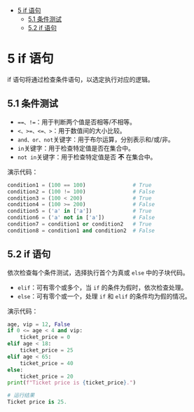 - [5 if 语句](#5-if-语句)
  - [5.1 条件测试](#51-条件测试)
  - [5.2 if 语句](#52-if-语句)
# 5 if 语句
if 语句将通过检查条件语句，以选定执行对应的逻辑。
## 5.1 条件测试
- `==、!=`：用于判断两个值是否相等/不相等。
- `<、>=、<=、>`：用于数值间的大小比较。
- `and、or、not`关键字：用于布尔运算，分别表示和/或/非。
- `in`关键字：用于检查特定值是否在集合中。
- `not in`关键字：用于检查特定值是否 **不** 在集合中。

演示代码：
```python
condition1 = (100 == 100)               # True
condition2 = (100 != 100)               # False
condition3 = (100 < 200)                # True
condition4 = (100 >= 200)               # False
condition5 = ('a' in ['a'])             # True
condition6 = ('a' not in ['a'])         # False
condition7 = condition1 or condition2   # True
condition8 = condition1 and condition2  # False
```

## 5.2 if 语句
依次检查每个条件测试，选择执行首个为真或 `else` 中的子块代码。
- `elif`：可有零个或多个，当 `if` 的条件为假时，依次检查处理。
- `else`：可有零个或一个，处理 `if` 和 `elif` 的条件均为假的情况。

演示代码：
```python
age, vip = 12, False
if 0 <= age < 4 and vip:
    ticket_price = 0
elif age < 18:
    ticket_price = 25
elif age < 65:
    ticket_price = 40
else:
    ticket_price = 20
print(f"Ticket price is {ticket_price}.")

# 运行结果
Ticket price is 25.
```